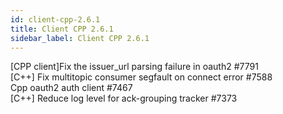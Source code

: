 ```yaml
---
id: client-cpp-2.6.1
title: Client CPP 2.6.1 
sidebar_label: Client CPP 2.6.1 
---
```


[CPP client]Fix the issuer_url parsing failure in oauth2 #7791  
[C++] Fix multitopic consumer segfault on connect error #7588  
Cpp oauth2 auth client #7467  
[C++] Reduce log level for ack-grouping tracker #7373  

